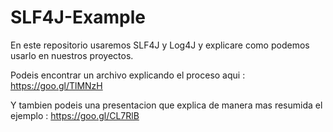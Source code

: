 # SLF4J-Example
En este repositorio usaremos SLF4J y Log4J y explicare como podemos usarlo en nuestros proyectos.

Podeis encontrar un archivo explicando el proceso aqui : https://goo.gl/TlMNzH

Y tambien podeis una presentacion que explica de manera mas resumida el ejemplo : https://goo.gl/CL7RlB
